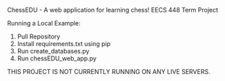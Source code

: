 ChessEDU - A web application for learning chess!
EECS 448 Term Project

Running a Local Example:
1. Pull Repository
2. Install requirements.txt using pip
3. Run create_databases.py
4. Run chessEDU_web_app.py

THIS PROJECT IS NOT CURRENTLY RUNNING ON ANY LIVE SERVERS.
